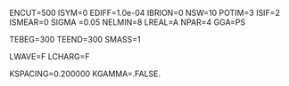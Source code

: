 
ENCUT=500
ISYM=0
EDIFF=1.0e-04
IBRION=0
NSW=10
POTIM=3 
ISIF=2
ISMEAR=0
SIGMA =0.05
NELMIN=8
LREAL=A
NPAR=4
GGA=PS

TEBEG=300
TEEND=300 
SMASS=1

LWAVE=F
LCHARG=F

KSPACING=0.200000
KGAMMA=.FALSE.
